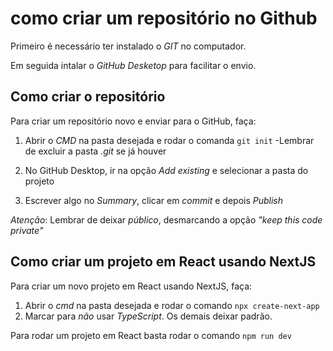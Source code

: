 # como criar um repositório no Github
Primeiro é necessário ter instalado o _GIT_ no computador.

Em seguida intalar o _GitHub Desketop_ para facilitar o envio.

## Como criar o repositório
Para criar um repositório novo e enviar para o GitHub, faça:

1. Abrir o _CMD_ na pasta desejada e rodar o comanda `git init`
-Lembrar de excluir a pasta _.git_ se já houver

2. No GitHub Desktop, ir na opção _Add existing_ e selecionar a pasta do projeto

3. Escrever algo no _Summary_, clicar em _commit_ e depois _Publish_

_Atenção_: Lembrar de deixar _público_, desmarcando a opção _"keep this code private"_

## Como criar um projeto em React usando NextJS
Para criar um novo projeto em React usando NextJS, faça:
1. Abrir o _cmd_ na pasta desejada e rodar o comando `npx create-next-app`
2. Marcar para _não_ usar _TypeScript_. Os demais deixar padrão.

Para rodar um projeto em React basta rodar o comando `npm run dev`

























